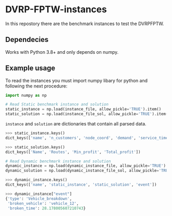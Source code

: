# DVRP-FPTW-instances
In this repostory there are the benchmark instances to test the DVRPFPTW.

## Dependecies
Works with Python 3.8+ and only depends on numpy.

## Example usage

To read the instances you must import numpy libary for python and following the next procedure:
```python
import numpy as np

# Read Static benchmark instance and solution
static_instance = np.load(instance_file, allow_pickle='TRUE').item()
static_solution = np.load(instance_file_sol, allow_pickle='TRUE').item()
```

`instance` and `solution` are dictionaries that contain all parsed data. 
``` python
>>> static_instance.keys()
dict_keys(['name', 'n_customers', 'node_coord', 'demand', 'service_time', 'edge_weight', 'revenue', 'vehicles', 'capacity', 'autonomy', 'time_window'])

>>> static_solution.keys()
dict_keys(['Name', 'Routes', 'Min_profit', 'Total_profit'])
```
``` python
# Read Dynamic benchmark instance and solution 
dynamic_instance = np.load(dynamic_instance_file, allow_pickle='TRUE').item()
dynamic_solution = np.load(dynamic_instance_file_sol, allow_pickle='TRUE').item()

>>> dynamic_instance.keys()
dict_keys(['name', 'static_instance', 'static_solution', 'event'])

>>> dynamic_instance["event"] 
{'type': 'Vehicle_breakdown',
 'broken_vehicle': 'vehicle_12',
 'broken_time': 28.178005607210743}
```

